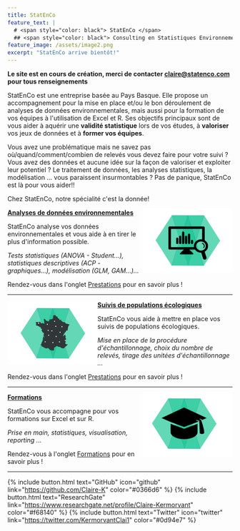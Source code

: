 ```yaml
---
title: StatEnCo
feature_text: |
  # <span style="color: black"> StatEnCo </span>
  ## <span style="color: black"> Consulting en Statistiques Environnementales </span>
feature_image: /assets/image2.png
excerpt: "StatEnCo arrive bientôt!"
---
```


**Le site est en cours de création, merci de contacter claire@statenco.com pour tous renseignements**

StatEnCo est une entreprise basée au Pays Basque. Elle propose un accompagnement pour la mise en place et/ou le bon déroulement de analyses de données environnementales, mais aussi pour la formation de vos équipes à l'utilisation de Excel et R. Ses objectifs principaux sont de vous aider à aquérir une **validité statistique** lors de vos études, à **valoriser** vos jeux de données et à **former vos équipes**.

Vous avez une problématique mais ne savez pas où/quand/comment/combien de relevés vous devez faire pour votre suivi ? Vous avez des données et aucune idée sur la façon de valoriser et exploiter leur potentiel ? Le traitement de données, les analyses statistiques, la modélisation ... vous paraissent insurmontables ? Pas de panique, StatEnCo est là pour vous aider!!

Chez StatEnCo, notre spécialité c'est la donnée! 

<a href="https://statenco.com/formations/"><img align="right" width="40%" src="assets/badge_analyses.svg">
  **Analyses de données environnementales**
</a>

StatEnCo analyse vos données environnementales et vous aide à en tirer le plus d'information possible.

*Tests statistiques (ANOVA - Student...), statistiques descriptives (ACP - graphiques...), modélisation (GLM, GAM...)...* 

Rendez-vous dans l'onglet [Prestations](https://statenco.com/categories/) pour en savoir plus ! <br>

<hr>


<a href="https://statenco.com/formations/"><img align="left" width="40%" src="assets/badge_ech.svg">
  **Suivis de populations écologiques**
</a>

StatEnCo vous aide à mettre en place vos suivis de populations écologiques. 

*Mise en place de la procédure d'échantillonnage, choix du nombre de relevés, tirage des unitées d'échantillonnage ...* 

Rendez-vous dans l'onglet [Prestations](https://statenco.com/categories/) pour en savoir plus ! <br>

<hr>


<a href="https://statenco.com/formations/"><img align="right" width="40%" src="assets/badge_formation.svg">
  **Formations**
</a>

StatEnCo vous accompagne pour vos formations sur Excel et sur R.

*Prise en main, statistiques, visualisation, reporting ...* 

Rendez-vous à l'onglet [Formations](https://statenco.com/formations/) pour en savoir plus ! <br>


<hr>



{% include button.html text="GitHub" icon="github" link="https://github.com/Claire-K" color="#0366d6" %} {% include button.html text="ResearchGate" link="https://www.researchgate.net/profile/Claire-Kermorvant" color="#f68140" %} {% include button.html text="Twitter" icon="twitter" link="https://twitter.com/KermorvantClai1" color="#0d94e7" %} 


